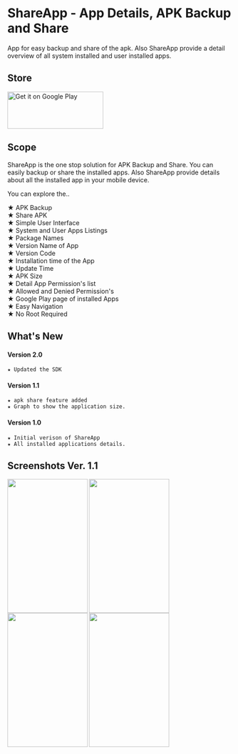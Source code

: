 # ShareApp - App Details, APK Backup and Share

App for easy backup and share of the apk. Also ShareApp provide a detail overview of all system installed and user installed apps.
 
 ## Store
<a href='https://play.google.com/store/apps/details?id=com.anu.developers3k.shareapp'><img alt='Get it on Google Play' src='https://play.google.com/intl/en_gb/badges/images/generic/en_badge_web_generic.png' height="83" width="215" /></a>


## Scope

ShareApp is the one stop solution for APK Backup and Share. You can easily backup or share the installed apps. Also ShareApp provide details about all the installed app in your mobile device. 

You can explore the..

★ APK Backup </br>
★ Share APK</br>
★ Simple User Interface</br>
★ System and User Apps Listings</br>
★ Package Names</br>
★ Version Name of App</br>
★ Version Code </br>
★ Installation time of the App</br>
★ Update Time </br>
★ APK Size</br>
★ Detail App Permission's list</br>
★ Allowed and Denied Permission's</br>
★ Google Play page of installed Apps</br>
★ Easy Navigation</br>
★ No Root Required</br>


## What's New

#### Version 2.0
```
★ Updated the SDK
```
#### Version 1.1
```
★ apk share feature added
★ Graph to show the application size.
```
#### Version 1.0
```
★ Initial verison of ShareApp
★ All installed applications details.
```

## Screenshots Ver. 1.1

<img src="https://user-images.githubusercontent.com/18279724/43115375-466407ea-8f21-11e8-9d84-e7bb87fe8862.png" align="left" height="300" width="180" >

<img src="https://user-images.githubusercontent.com/18279724/43115374-46349758-8f21-11e8-8602-80c9108ab30a.png" align="left" height="300" width="180" >

<img src="https://user-images.githubusercontent.com/18279724/43115376-4691ad80-8f21-11e8-9fdd-1d58bb5406a4.png" align="left" height="300" width="180" >

<img src="https://user-images.githubusercontent.com/18279724/43115377-46be2216-8f21-11e8-991b-ece8ab03fd06.png" align="left" height="300" width="180" >





